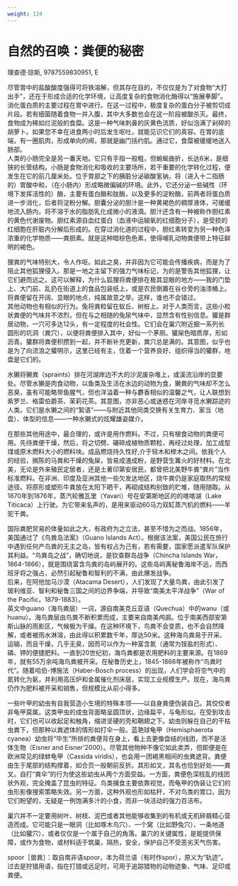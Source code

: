 ```yaml
---
weight: 124
---
```

# 自然的召唤：粪便的秘密

理查德·琼斯, 9787559830951, E

尽管胃中的盐酸酸度强得可将铁溶解，但其存在目的，不仅仅是为了对食物“大打出手”，还在于形成合适的化学环境，让高度复杂的食物消化酶得以“施展拳脚”。消化蛋白质的主要过程在胃中进行。在这一过程中，极度复杂的蛋白分子被剪切成片段。若有细菌随着食物一并入腹，其中大多数也会在这一阶段被酸杀灭。最终，食物成为稀如烂泥般的食糜。这是一种气味刺鼻的灰黄色流质，好似泡满了剁碎的胡萝卜。如果您不幸在进食两小时后发生呕吐，就能见识它们的真容。在胃的底端，有一圈肌肉，形成单向的阀，那就是幽门括约肌。通过它，食糜被缓缓地送入肠部。  
人类的小肠完全是另一番天地。它只有手指一般粗，但蜿蜒曲折，长达6米，是细狭的长管结构。小肠是食物消化和吸收的主要场所，若干重要的化学转化过程，便发生在它的前几厘米处。位于胃部之下的胰脏分泌碳酸氢钠，将（进入十二指肠的）胃酸中和，（在小肠内）形成略微偏碱的环境。此外，它还分泌一些碱性（环境下发挥活性的）酶，主要有蛋白酶和肽酶，以及更多的淀粉酶，前两者将蛋白质进一步消化，后者将淀粉分解。胆囊分泌的胆汁是一种黄褐色的稠厚液体，可缓缓地流入肠内，将不溶于水的脂肪乳化成微小的液滴。胆汁还含有一种被称作胆红素的黄色代谢废物。胆红素源自血红蛋白（血液中运输氧的红细胞分子），是受损的红细胞在肝脏内分解后形成的。在穿过消化道的过程中，胆红素转变为另一种色泽浓重的化学物质——粪胆素。就是这种暗棕色色素，使得哺乳动物粪便带上特征鲜明的褐色。

狸粪的气味特别大，令人作呕。如此之臭，并非因为它可能会传播疾病，而是为了阻止其他狐狸侵入。那是一地之主留下的强力气味标记，为的是警告其他狐狸，让它们避而远之。这可以解释，为什么狐狸将粪便排在极其显眼的地方——我的门垫上、大门前、乱扔在街道上的食品包装纸上，或是农民倒置在谷仓旁的油漆桶上。将粪便留在开阔、显眼的地点，纯属故意之举。这样，谁也不会错过。  
其他动物也有相似的行为。兔将粪粒留在蚁丘、树桩上。对于人类而言，这些小粒状粪便的气味并不浓烈，但在与之相随的兔尿气味中，显然含有性别信息。獾是群居动物，一穴可多达12头，有一定程度的社会性。它们会在巢穴附近掘一系列长圆形的坑洞（粪穴），以便将粪便排入其中，好似一个茅厕。獾屎色暗质厚，形如沥青。獾群将粪便积攒到一起，并不断补充更新，粪穴总是满的。其意图，似乎也是为了向流浪之獾明示，这里已经有主，住着一个营养良好、组织得当的獾群，地盘是它们的。

水獭将獭粪（spraints）排在河湖岸边不大的沙泥废杂堆上，或溪流沿岸的显要处。尽管水獭是肉食动物，以鱼类及生活在水边的动物为食，獭粪的气味却不怎么恶臭，虽有可能略带鱼腥气，但也洋溢着一种与麝香相似的温馨之气，让人联想到紫罗兰、格雷伯爵茶、茉莉花茶。其意图，亦非恶心或迷惑在河岸寻觅水獭踪迹的人类。它们是水獭之间的“絮语”——与附近其他同类交换有关生育力、家当（地盘）、体型的信息——一种水獭式的炫耀雄姿媒介。

在那些其他用途中，最合理的，或许是用作燃料。不过，只有植食动物的粪便可用。先待粪便干燥，然后，将之切劈、碾碎成植物质颗粒，再经过处理，加工成型煤或原木燃料大小的燃料块。成品燃烧持久性好,介于轻木和榉木之间。依我个人的经验，搁陈的马粪和干燥的兔屎，皆易成渣成粉，是野营生篝火的好材料。在北美，无论是外来殖民定居者，还是土著印第安居民，都曾把北美野牛粪“粪片”当作标准燃料。在非洲、印度及亚洲其他一些欠发达地区，烧牛粪仍是家庭取热的常规途径。将原形或塑形牛粪放在太阳下晒干，再砌成结构别致的贮堆，随用随取。从1870年到1876年，蒸汽轮雅瓦里（Yavari）号在安第斯地区的的喀喀湖（Lake
Titicaca）上行驶。为它带来名声的，是用来驱动60马力双缸蒸汽机的燃料——羊驼干粪。

国际粪肥贸易的体量如此之大，有政府为之立法，甚至不惜为之而战。1856年，美国通过了《鸟粪岛法案》（Guano Islands Act）。根据该法案，美国公民在旅行中遇到任何产鸟粪的无主之岛，皆有权占为己有，若有需要，国家愿派遣军队保护其利益。“鸟粪岛之战”，确切地说，是钦查群岛战争（Chincha Islands War，1864-1866），就是围绕富含鸟粪的岛屿展开的。这些岛屿离秘鲁海岸不远，而西班牙将之强占，必然引起秘鲁和智利的不满，由此爆发战争。  
后来，在阿他加马沙漠（Atacama Desert），人们发现了大量鸟粪，由此引发了玻利维亚、智利和秘鲁三国之间的边界争端，并导致“南美太平洋战争”（War of the Pacific，1879-1883）。  
英文中guano（海鸟粪层）一词，源自南美克丘亚语（Quechua）中的wanu（或huanu）。海鸟粪层由鸟粪不断积累而成，主要来自南美鸬鹚。位于南美西部安第斯山脉的雨影区，气候极为干燥。在这种环境下，鸟粪不会变质，也不会自然降解，或者被雨水淋溶，由此得以积累数千年，厚达50米。这种海鸟粪易于开采、运输，而且干燥，几乎无臭，因而可以作为一种富含氮（通常为铵盐的形式）、磷、钾的便捷肥料。一直到20世纪初，海鸟粪都是农用肥料的主要来源。在1869年，就有55万余吨海鸟粪被开采。在秘鲁历史上，1845-1866年被称作“鸟粪时代”。随着哈伯-博施法（Haber-Bosch process）的出现，人们学会将空气中的氮转化为氨，并利用高压炉和金属催化剂床层，实现工业规模生产。现在，海鸟粪仍作为肥料被开采和销售，但规模比从前小得多。

一些叶甲的幼虫有自我营造小生境的特殊本领——以自身粪便伪装自己。其佼佼者非龟甲莫属。这类甲虫的成虫背面略呈圆顶状，边缘扁平，与龟形似。在受到攻击时，它们也可以收起足和触角，缩进坚硬的壳和鞘翅之下。幼虫则躲在自己的干枯虫粪下，但那种以粪遮体的情形如打伞一般。蓝艳球龟甲（Hemisphaerota cyanea）幼虫将“毕生”所排的粪便背在身上，看上去更像盘结的线团，而不是活体生物（Eisner and Eisner'2000）。尽管其他物种不像它如此卖弄，但即便是在欧洲常见的绿蚌龟甲（Cassida viridis），也会用一团褐黑相间的虫粪遮背。粪便由生于尾部的结构撑着，如合页一般朝前反折。其形如叉，其名也恰到好处——粪叉。自打“粪伞”的行为使这些幼虫从两个方面受益。一方面，粪便色深枝乱的线团状外观，完全掩盖了昆虫的特征。鸟类捕食主要依靠视觉，而龟甲的伪装让它们的虫形影像搜索策略失效。另一方面，这种外观也形如枯秆，不对鸟类的胃口，因为它们盼望的，无疑是一例饱满多汁的小食，而非一块活动的强力百洁布。

巢穴并不一定要用树叶、树枝、泥巴或者其他能够收集到的有机或无机碎屑精心营造而成。它可能只是一眼洞（比如啄木鸟穴）、一个窝（比如野兔穴）、一条地道（比如獾穴），或者仅仅是一个属于自己的角落。巢穴的关键属性，是能提供保障，或作为食物，或材料适于筑巢，隔热，安全，保护自己不受恶劣天气伤害。

spoor［兽粪］：取自南非语spoor，本为荷兰语（有时作spor），原义为“轨迹”。过去是狩猎用语，指在打猎或远足时，可用于追踪猎物的动物迹象、气味、足印或粪便。